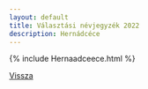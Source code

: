 ```yaml
---
layout: default
title: Választási névjegyzék 2022
description: Hernádcéce
---
```


{% include Hernaadceece.html %}

[Vissza](./)